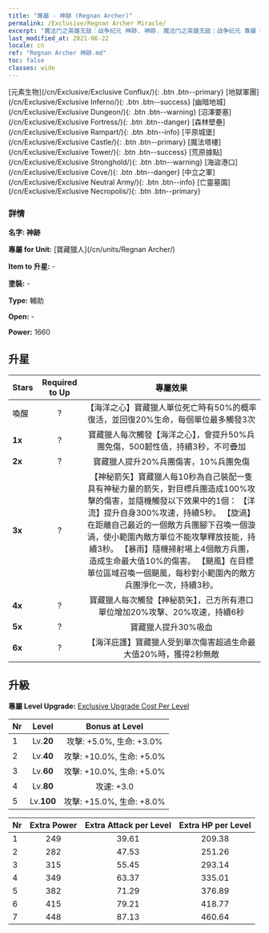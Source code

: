 ```yaml
---
title: "專屬 - 神跡 (Regnan Archer)"
permalink: /Exclusive/Regnan Archer Miracle/
excerpt: "魔法门之英雄无敌：战争纪元 神跡. 神跡. 魔法门之英雄无敌：战争纪元 專屬 神跡. 寶藏獵人 專屬."
last_modified_at: 2021-06-22
locale: cn
ref: "Regnan Archer 神跡.md"
toc: false
classes: wide
---
```

 [元素生物](/cn/Exclusive/Exclusive Conflux/){: .btn .btn--primary} [地獄軍團](/cn/Exclusive/Exclusive Inferno/){: .btn .btn--success} [幽暗地城](/cn/Exclusive/Exclusive Dungeon/){: .btn .btn--warning} [沼澤要塞](/cn/Exclusive/Exclusive Fortress/){: .btn .btn--danger} [森林壁壘](/cn/Exclusive/Exclusive Rampart/){: .btn .btn--info} [平原城堡](/cn/Exclusive/Exclusive Castle/){: .btn .btn--primary} [魔法塔樓](/cn/Exclusive/Exclusive Tower/){: .btn .btn--success} [荒原據點](/cn/Exclusive/Exclusive Stronghold/){: .btn .btn--warning} [海盜港口](/cn/Exclusive/Exclusive Cove/){: .btn .btn--danger} [中立之軍](/cn/Exclusive/Exclusive Neutral Army/){: .btn .btn--info} [亡靈墓園](/cn/Exclusive/Exclusive Necropolis/){: .btn .btn--primary} 

### 詳情
 **名字: 神跡** 

 **專屬 for Unit:** [寶藏獵人](/cn/units/Regnan Archer/) 

 **Item to 升星:** -

 **塗裝:** -

 **Type:** 輔助

 **Open:** -

 **Power:** 1660

## 升星

  |     Stars    |  Required to Up | 專屬效果 |
  |:-------------|:---------------:|:---------------:|
  |  喚醒  | ? | 【海洋之心】寶藏獵人單位死亡時有50%的概率復活，並回復20%生命，每個單位最多觸發3次 |
  | **1x** <i class="fas fa-star"/> | ? | 寶藏獵人每次觸發【海洋之心】，會提升50%兵團免傷，500韌性值，持續3秒，不可疊加 |
  | **2x** <i class="fas fa-star"/> | ? | 寶藏獵人提升20%兵團傷害，10%兵團免傷 |
  | **3x** <i class="fas fa-star"/> | ? | 【神秘箭矢】寶藏獵人每10秒為自己裝配一隻具有神秘力量的箭矢，對目標兵團造成100%攻擊的傷害，並隨機觸發以下效果中的1個：                  【洋流】提升自身300%攻速，持續5秒。                                【旋渦】在距離自己最近的一個敵方兵團腳下召喚一個漩渦，使小範圍內敵方單位不能攻擊釋放技能，持續3秒。                                 【暴雨】隨機掃射場上4個敵方兵團，造成生命最大值10%的傷害。            【颶風】在目標單位區域召喚一個颶風，每秒對小範圍內的敵方兵團淨化一次，持續3秒。 |
  | **4x** <i class="fas fa-star"/> | ? | 寶藏獵人每次觸發【神秘箭矢】，己方所有港口單位增加20%攻擊、20%攻速，持續6秒 |
  | **5x** <i class="fas fa-star"/> | ? | 寶藏獵人提升30%吸血 |
  | **6x** <i class="fas fa-star"/> | ? | 【海洋庇護】寶藏獵人受到單次傷害超過生命最大值20%時，獲得2秒無敵 |


## 升級
 **專屬 Level Upgrade:** [Exclusive Upgrade Cost Per Level](/Exclusive/ExclusiveUpgradeCostPerLevel/)

  |  Nr  |   Level  | Bonus at Level |
  |:-----|:--------:|:--------------:|
  | 1 | Lv.**20** | 攻擊: +5.0%, 生命: +3.0% |
  | 2 | Lv.**40** | 攻擊: +10.0%, 生命: +5.0% |
  | 3 | Lv.**60** | 攻擊: +10.0%, 生命: +5.0% |
  | 4 | Lv.**80** | 攻速: +3.0 |
  | 5 | Lv.**100** | 攻擊: +15.0%, 生命: +8.0% |


  |  Nr  |  Extra Power | Extra Attack per Level | Extra HP per Level |
  |:-----|:--------:|:--------:|:--------:|
  | 1 | 249 | 39.61 | 209.38 |
  | 2 | 282 | 47.53 | 251.26 |
  | 3 | 315 | 55.45 | 293.14 |
  | 4 | 349 | 63.37 | 335.01 |
  | 5 | 382 | 71.29 | 376.89 |
  | 6 | 415 | 79.21 | 418.77 |
  | 7 | 448 | 87.13 | 460.64 |


